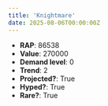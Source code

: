 ```yaml
---
title: 'Knightmare'
date: 2025-08-06T00:00:00Z
---
```

- **RAP**: 86538
- **Value**: 270000
- **Demand level**: 0
- **Trend**: 2
- **Projected?**: True
- **Hyped?**: True
- **Rare?**: True
